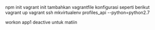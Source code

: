 npm init
vagrant init
tambahkan vagrantfile konfigurasi seperti berikut
vagrant up
vagrant ssh
mkvirtualenv profiles_api --python=python2.7

workon app1
deactive untuk matiin
